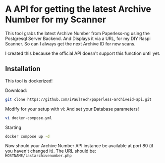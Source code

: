 # A API for getting the latest Archive Number for my Scanner

This tool grabs the latest Archive Number from Paperless-ng using the Postgresql Server Backend.
And Displays it via a URL, for my DIY Raspi Scanner. So can I always get the next Archive ID for new scans.

I created this because the official API doesn't support this function until yet.

## Installation

This tool is dockerized!

Download:
```sh
git clone https://github.com/iPaulTech/paperless-archiveid-api.git
```

Modify for your setup with vi:
And set your Database parameters!
```sh
vi docker-compose.yml
```

Starting
```sh
docker compose up -d
```

Now should your Archive Number API instance be available at port 80 (if you haven't changed it).
The URL should be: `HOSTNAME/lastarchivenumber.php`
